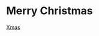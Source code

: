 # Merry Christmas
[Xmas](https://cloud.githubusercontent.com/assets/19491358/21471890/e9e43f10-cafc-11e6-955f-72a47e63d842.jpg)

